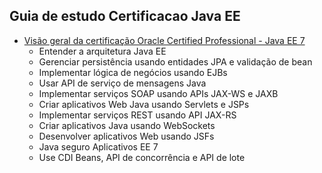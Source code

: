 ## Guia de estudo Certificacao Java EE

- [Visão geral da certificação Oracle Certified Professional - Java EE 7](https://education.oracle.com/en/cat%C3%A1logo-de-produtos-outrackpath-trackp_900/trackp_900)
  - Entender a arquitetura Java EE
  - Gerenciar persistência usando entidades JPA e validação de bean
  - Implementar lógica de negócios usando EJBs
  - Usar API de serviço de mensagens Java
  - Implementar serviços SOAP usando APIs JAX-WS e JAXB
  - Criar aplicativos Web Java usando Servlets e JSPs
  - Implementar serviços REST usando API JAX-RS
  - Criar aplicativos Java usando WebSockets
  - Desenvolver aplicativos Web usando JSFs
  - Java seguro Aplicativos EE 7
  - Use CDI Beans, API de concorrência e API de lote
